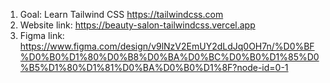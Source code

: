 1. Goal: Learn Tailwind CSS https://tailwindcss.com
2. Website link: https://beauty-salon-tailwindcss.vercel.app
3. Figma link: https://www.figma.com/design/v9lNzV2EmUY2dLdJq0OH7n/%D0%BF%D0%B0%D1%80%D0%B8%D0%BA%D0%BC%D0%B0%D1%85%D0%B5%D1%80%D1%81%D0%BA%D0%B0%D1%8F?node-id=0-1
